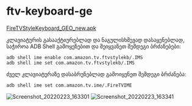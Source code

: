 # ftv-keyboard-ge

<a href="app/release/FireTVStyleKeyboard_0.2g-debug.apk">FireTVStyleKeyboard_GEO_new.apk</a>

კლავიატურის გასააქტიურებლად და ნაგულისხმევად დასაყენებლად, საჭიროა ADB Shell
გამოყენებით და შეიყვანეთ შემდეგი ბრძანებები:
```
adb shell ime enable com.amazon.tv.ftvstylekb/.IMS
adb shell ime set com.amazon.tv.ftvstylekb/.IMS
```
ძველ კლავიატურაზე დასაბრუნებლად გამოიყენეთ შემდეგი ბრძანება:
```
adb shell ime set com.amazon.tv.ime/.FireTVIME

```


![Screenshot_20220223_163301](https://user-images.githubusercontent.com/60227831/155320772-4954b4f3-ae62-424a-833a-fde6decf655e.png)
![Screenshot_20220223_163341](https://user-images.githubusercontent.com/60227831/155320785-284b83e7-0591-467d-94ec-efee29e23d87.png)

